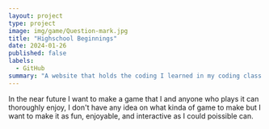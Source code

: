 ```yaml
---
layout: project
type: project
image: img/game/Question-mark.jpg
title: "Highschool Beginnings"
date: 2024-01-26
published: false
labels:
  - GitHub
summary: "A website that holds the coding I learned in my coding class back in highschool"
---
```


In the near future I want to make a game that I and anyone who plays it can thoroughly enjoy, I don't have any idea on what kinda of game to make but I want to make it as fun, enjoyable, and interactive as I could poissible can.


